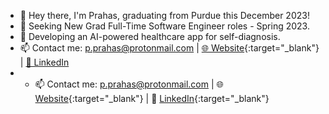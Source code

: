 - 👋 Hey there, I'm Prahas, graduating from Purdue this December 2023!
- 🌱 Seeking New Grad Full-Time Software Engineer roles - Spring 2023.
- 🏥 Developing an AI-powered healthcare app for self-diagnosis.
- 📫 Contact me: p.prahas@protonmail.com | [🌐 Website](https://pprahas.com/){:target="_blank"} | [💼 LinkedIn](https://www.linkedin.com/in/pprahas/)
- - 📫 Contact me: p.prahas@protonmail.com | 🌐 [Website](https://pprahas.com/){:target="_blank"} | 💼 [LinkedIn](https://www.linkedin.com/in/pprahas/){:target="_blank"}
